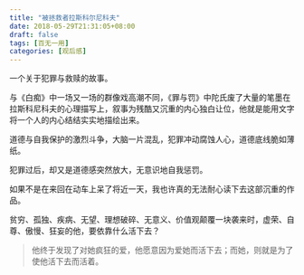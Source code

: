 ```yaml
---
title: "被拯救者拉斯科尔尼科夫"
date: 2018-05-29T21:31:05+08:00
draft: false
tags: [百无一用]
categories: [观后感]
---
```


一个关于犯罪与救赎的故事。

与《白痴》中一场又一场的群像戏高潮不同，《罪与罚》中陀氏废了大量的笔墨在拉斯科尼科夫的心理描写上，叙事为残酷又沉重的内心独白让位，他就是能用文字将一个人的内心结结实实地描绘出来。

道德与自我保护的激烈斗争，大脑一片混乱，犯罪冲动腐蚀人心，道德底线脆如薄纸。

犯罪过后，却又是道德感突然放大，无意识地自我惩罚。

如果不是在来回在动车上呆了将近一天，我也许真的无法耐心读下去这部沉重的作品。

贫穷、孤独、疾病、无望、理想破碎、无意义、价值观颠覆一块袭来时，虚荣、自尊、傲慢、狂妄的他，要依靠什么活下去？

> 他终于发现了对她疯狂的爱，他愿意因为爱她而活下去；而她，则就是为了使他活下去而活着。

